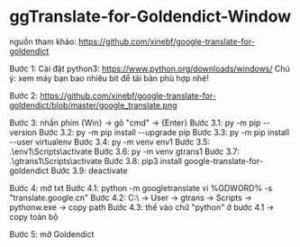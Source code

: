 # ggTranslate-for-Goldendict-Window

nguồn tham khảo: https://github.com/xinebf/google-translate-for-goldendict

Bước 1: Cài đặt python3: https://www.python.org/downloads/windows/
Chú ý: xem máy bạn bao nhiêu bit để tải bản phù hợp nhé!

Bước 2: 
https://github.com/xinebf/google-translate-for-goldendict/blob/master/google_translate.png

Bước 3: nhấn phím {Win} -> gõ "cmd" -> {Enter}
Bước 3.1: py -m pip --version
Bước 3.2: py -m pip install --upgrade pip
Bước 3.3: py -m pip install --user virtualenv
Bước 3.4: py -m venv env1
Bước 3.5: .\env1\Scripts\activate
Bước 3.6: py -m venv gtrans1
Bước 3.7: .\gtrans1\Scripts\activate
Bước 3.8: pip3 install google-translate-for-goldendict
Bước 3.9: deactivate

Bước 4: mở txt
Bước 4.1: python -m googletranslate vi %GDWORD% -s "translate.google.cn"
Bước 4.2: C:\ -> User -> gtrans -> Scripts -> pythonw.exe -> copy path
Bước 4.3: thế vào chữ "python" ở bước 4.1 -> copy toàn bộ

Bước 5: mở Goldendict


